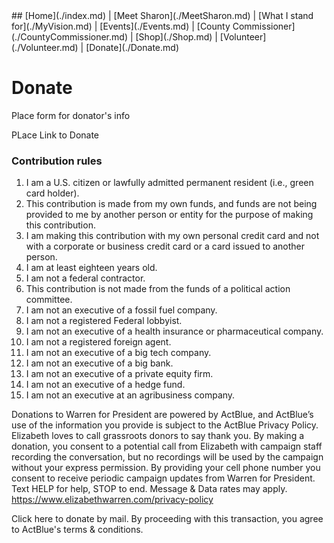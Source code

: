 <div></div>
## [Home](./index.md) | [Meet Sharon](./MeetSharon.md) | [What I stand for](./MyVision.md) | [Events](./Events.md) | [County Commissioner](./CountyCommissioner.md) | [Shop](./Shop.md) | [Volunteer](./Volunteer.md) | [Donate](./Donate.md) 

# Donate

Place form for donator's info

PLace Link to Donate


### Contribution rules
1. I am a U.S. citizen or lawfully admitted permanent resident (i.e., green card holder).
1. This contribution is made from my own funds, and funds are not being provided to me by another person or entity for the purpose of making this contribution.
1. I am making this contribution with my own personal credit card and not with a corporate or business credit card or a card issued to another person.
1. I am at least eighteen years old.
1. I am not a federal contractor.
1. This contribution is not made from the funds of a political action committee.
1. I am not an executive of a fossil fuel company.
1. I am not a registered Federal lobbyist.
1. I am not an executive of a health insurance or pharmaceutical company.
1. I am not a registered foreign agent.
1. I am not an executive of a big tech company.
1. I am not an executive of a big bank.
1. I am not an executive of a private equity firm.
1. I am not an executive of a hedge fund.
1. I am not an executive at an agribusiness company.


Donations to Warren for President are powered by ActBlue, and ActBlue’s use of the information you provide is subject to the  ActBlue Privacy Policy. Elizabeth loves to call grassroots donors to say thank you. By making a donation, you consent to a potential call from Elizabeth with campaign staff recording the conversation, but no recordings will be used by the campaign without your express permission. By providing your cell phone number you consent to receive periodic campaign updates from Warren for President. Text HELP for help, STOP to end. Message & Data rates may apply. https://www.elizabethwarren.com/privacy-policy

Click here to donate by mail.
By proceeding with this transaction, you agree to ActBlue's terms & conditions.
